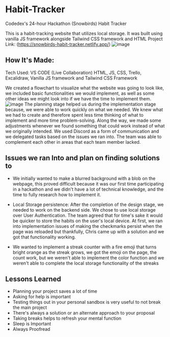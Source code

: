 # Habit-Tracker
Codedex's 24-hour Hackathon (Snowbirds) Habit Tracker

This is a habit-tracking website that utilizes local storage. It was built using vanilla JS framework alongside Tailwind CSS framework and HTML
Project Link: (https://snowbirds-habit-tracker.netlify.app/)
![image](https://github.com/SnowBirds-Hackaton/SnowBirds-Habit-Tracker/assets/102891262/0448738f-5ace-4f37-9847-15764d73b05a)




## How It's Made:

Tech Used: VS CODE (Live Collaboration) HTML, JS, CSS, Trello, Excalidraw, Vanilla JS framework and Tailwind CSS Framework

We created a flowchart to visualize what the website was going to look like, we included basic functionalities we would implement, as well as some other ideas we might look into if we have the time to implement them.
![image](https://github.com/SnowBirds-Hackaton/SnowBirds-Habit-Tracker/assets/102891262/d87d3891-cc54-4826-8b3f-c259f56c8c34)
The planning stage helped us during the implementation stage because, we were able to work quickly on what we needed. We knew what we had to create and therefore spent less time thinking of what to implement and more time problem-solving. Along the way, we made some adjustments whenever we found something that could work instead of what we originally intended.  We used Discord as a form of communication and we delegated tasks based on the issues we ran into. The team was able to complement each other in areas that each team member lacked.


## Issues we ran Into and plan on finding solutions to

- We initially wanted to make a blurred background with a blob on the webpage, this proved difficult because it was our first time participating in a hackathon and we didn't have a lot of technical knowledge, and the time to fully research how to implement it.
 
- Local Storage persistence: After the completion of the design stage, we needed to work on the backend side. We chose to use local storage over User Authentication. The team agreed that for time's sake it would be quicker to store the habits on the user's local device. At first, we ran into implementation issues of making the checkmarks persist when the page was reloaded but thankfully, Chris came up with a solution and we got that functionality working.
  
- We wanted to implement a streak counter with a fire emoji that turns bright orange as the streak grows, we got the emoji on the page, the count work, but we weren't able to implement the color function and we weren't able to complete the local storage functionality of the streaks



## Lessons Learned
- Planning your project saves a lot of time
- Asking for help is important
- Testing things out in your personal sandbox is very useful to not break the main project
- There's always a solution or an alternate approach to your proposal
- Taking breaks helps to refresh your mental function
- Sleep is Important
- Always Proofread





